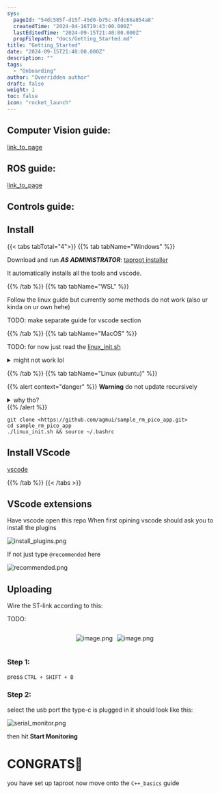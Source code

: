 ```yaml
---
sys:
  pageId: "54dc585f-d15f-45d0-b75c-8fdc66a854a8"
  createdTime: "2024-04-16T19:43:00.000Z"
  lastEditedTime: "2024-09-15T21:40:00.000Z"
  propFilepath: "docs/Getting_Started.md"
title: "Getting_Started"
date: "2024-09-15T21:40:00.000Z"
description: ""
tags:
  - "Onboarding"
author: "Overridden author"
draft: false
weight: 1
toc: false
icon: "rocket_launch"
---
```


## Computer Vision guide:

[link_to_page](86d45bc0-388b-4d26-8848-44f255f73d0e)

## ROS guide:

[link_to_page](3c76c1de-ec8f-46d6-8b0a-294005edc2d5)

## Controls guide:

## Install

{{< tabs tabTotal="4">}}
{{% tab tabName="Windows" %}}

Download and run _**AS ADMINISTRATOR**_: [taproot installer](https://github.com/Thornbots/TeachingFreshies/releases/tag/1.0)

It automatically installs all the tools and vscode.

{{% /tab %}}
{{% tab tabName="WSL" %}}

Follow the linux guide but currently some methods do not work (also ur kinda on ur own hehe)

TODO: make separate guide for vscode section

{{% /tab %}}
{{% tab tabName="MacOS" %}}

TODO: for now just read the [linux_init.sh](https://github.com/agmui/sample_rm_pico_app/blob/main/linux_init.sh)

<details>
<summary>might not work lol</summary>

`brew install libusb pkg-config`

Next install: [vscode](https://code.visualstudio.com/Download)

</details>

{{% /tab %}}
{{% tab tabName="Linux (ubuntu)" %}}

{{% alert context="danger" %}}
**Warning** do not update recursively
<details>
<summary>why tho?</summary>
There are some submodules that may go on for a while (like tinyusb) and I highly
recommend you don't need to get them.
If you want to see what submodules I update just look in `linux_init.sh`
</details>
{{% /alert %}}

```shell
git clone <https://github.com/agmui/sample_rm_pico_app.git>
cd sample_rm_pico_app
./linux_init.sh && source ~/.bashrc
```

## Install VScode

[vscode](https://code.visualstudio.com/Download)

{{% /tab %}}
{{< /tabs >}}

## VScode extensions

Have vscode open this repo
When first opining vscode should ask you to install the plugins

![install_plugins.png](https://prod-files-secure.s3.us-west-2.amazonaws.com/d518164a-d88e-44d1-a4ee-3adb3bd8bce0/89bd30f0-1825-4e77-867b-0a41ce370880/install_plugins.png?X-Amz-Algorithm=AWS4-HMAC-SHA256&X-Amz-Content-Sha256=UNSIGNED-PAYLOAD&X-Amz-Credential=ASIAZI2LB4667DFV55SI%2F20250206%2Fus-west-2%2Fs3%2Faws4_request&X-Amz-Date=20250206T040940Z&X-Amz-Expires=3600&X-Amz-Security-Token=IQoJb3JpZ2luX2VjEDwaCXVzLXdlc3QtMiJHMEUCIQDPbd6O4SpkJ1XqYmwq5Jfx7nfKg18WnjHwOGn9T9VU5wIgC5HClkXI1oLAO9ri553l8I8%2BaabEvoezG9Jsjjo4PjYq%2FwMIVRAAGgw2Mzc0MjMxODM4MDUiDJkChJDRW7kPfrFOeCrcAw9JGDKJHli9HCpWPvZEdM6W0icq9VpWnSsMYxaW9xMgIuYCeMHX%2FYOTTepL3pjAhS2M1ED%2BjpBBOKsyjYh7pSKRT6csdE9AGcjDiMHTSHEX3IkdtdY0iW0HTKsfuqqpeiXFTDuV3OdAsb4ViIBoY2KO6g92YB29sMa%2B2rGFlOuEx%2BgDXKq%2BeP2mI7pCv4ZKuEhJTB0X8FEkP5J5w12UUej15nM41B47Vsqipb5kL37mIuGdFtrCT4ifvkn%2B4Xym0pgTWEd%2BvjHIJ2sCQiLjWjQ4dor46cDYGstxVFqmHRDwtKWJbthSa74V%2BWZfpFR19fInLUfa%2FP0%2BEX%2FWY6LDfYx1uaW6w3zFsZJXqNaynCC52kXXahEGk6xawbhZSGIbiddTyG3tDYXXM%2FhEZiOVxotzFvjnXLPSZmBUWjc7M39RuTkShIgyqVzCm5%2Blxi03GgxBgGphj%2B43Sxi6aYp3aG2xM7vJSJRiejgdyEeExbIMYt5aMLjH0ak4G0sTq%2FHRqA0yjUmqEPm2vKhzV0srAWt30dL472%2FB0CUhNNxkWKK2iNcEyayb1wOhNtStL9yV%2BJVswpQOPf8l20z8xkKcjq9O5tzyxzVgikkilTkOn0fRiqwspFy1HNAB7NIBMODgkL0GOqUBtHmS5F5i6rDwljt3ppkHEkfCtdHbU2vhzsEoBuTqkskkWCPBrgArCEzr2b0c7yK9XwsD2%2BZJzH9OApWr3xKMw%2BOon5ciUf9Gf6Lmu%2BQp748jPFBTEWWK7BNdjuuCNDFsKcgSJVir7Lj487tmjOAP%2Fvy8G%2BgV1eDrrA%2BhjRmpYnVY7F5hDutRzNUpjQJ9AjOLy8qIEkEFv38H6jWzgR1mhBPx9nrx&X-Amz-Signature=03255ce44912c2fa8b282ac06630eb6e652960534f0444659078e9e2ad5464f0&X-Amz-SignedHeaders=host&x-id=GetObject)

If not just type `@recommended` here  

![recommended.png](https://prod-files-secure.s3.us-west-2.amazonaws.com/d518164a-d88e-44d1-a4ee-3adb3bd8bce0/61e661e9-5d85-4dfc-be0d-8d2097a5e793/recommended.png?X-Amz-Algorithm=AWS4-HMAC-SHA256&X-Amz-Content-Sha256=UNSIGNED-PAYLOAD&X-Amz-Credential=ASIAZI2LB4667DFV55SI%2F20250206%2Fus-west-2%2Fs3%2Faws4_request&X-Amz-Date=20250206T040940Z&X-Amz-Expires=3600&X-Amz-Security-Token=IQoJb3JpZ2luX2VjEDwaCXVzLXdlc3QtMiJHMEUCIQDPbd6O4SpkJ1XqYmwq5Jfx7nfKg18WnjHwOGn9T9VU5wIgC5HClkXI1oLAO9ri553l8I8%2BaabEvoezG9Jsjjo4PjYq%2FwMIVRAAGgw2Mzc0MjMxODM4MDUiDJkChJDRW7kPfrFOeCrcAw9JGDKJHli9HCpWPvZEdM6W0icq9VpWnSsMYxaW9xMgIuYCeMHX%2FYOTTepL3pjAhS2M1ED%2BjpBBOKsyjYh7pSKRT6csdE9AGcjDiMHTSHEX3IkdtdY0iW0HTKsfuqqpeiXFTDuV3OdAsb4ViIBoY2KO6g92YB29sMa%2B2rGFlOuEx%2BgDXKq%2BeP2mI7pCv4ZKuEhJTB0X8FEkP5J5w12UUej15nM41B47Vsqipb5kL37mIuGdFtrCT4ifvkn%2B4Xym0pgTWEd%2BvjHIJ2sCQiLjWjQ4dor46cDYGstxVFqmHRDwtKWJbthSa74V%2BWZfpFR19fInLUfa%2FP0%2BEX%2FWY6LDfYx1uaW6w3zFsZJXqNaynCC52kXXahEGk6xawbhZSGIbiddTyG3tDYXXM%2FhEZiOVxotzFvjnXLPSZmBUWjc7M39RuTkShIgyqVzCm5%2Blxi03GgxBgGphj%2B43Sxi6aYp3aG2xM7vJSJRiejgdyEeExbIMYt5aMLjH0ak4G0sTq%2FHRqA0yjUmqEPm2vKhzV0srAWt30dL472%2FB0CUhNNxkWKK2iNcEyayb1wOhNtStL9yV%2BJVswpQOPf8l20z8xkKcjq9O5tzyxzVgikkilTkOn0fRiqwspFy1HNAB7NIBMODgkL0GOqUBtHmS5F5i6rDwljt3ppkHEkfCtdHbU2vhzsEoBuTqkskkWCPBrgArCEzr2b0c7yK9XwsD2%2BZJzH9OApWr3xKMw%2BOon5ciUf9Gf6Lmu%2BQp748jPFBTEWWK7BNdjuuCNDFsKcgSJVir7Lj487tmjOAP%2Fvy8G%2BgV1eDrrA%2BhjRmpYnVY7F5hDutRzNUpjQJ9AjOLy8qIEkEFv38H6jWzgR1mhBPx9nrx&X-Amz-Signature=4cddf2a1653d5d90c54ef72599ca5282de9d4cc61456b8630383653c16d1057c&X-Amz-SignedHeaders=host&x-id=GetObject)

## Uploading

Wire the ST-link according to this:

TODO:

<div style="display: flex;flex-direction: row; column-gap:10px; max-width: 630px;justify-content: center;">
<div>

![image.png](https://prod-files-secure.s3.us-west-2.amazonaws.com/d518164a-d88e-44d1-a4ee-3adb3bd8bce0/210ecb78-1116-4d7b-b9b7-2292f66fa2c2/image.png?X-Amz-Algorithm=AWS4-HMAC-SHA256&X-Amz-Content-Sha256=UNSIGNED-PAYLOAD&X-Amz-Credential=ASIAZI2LB466T65SX2C4%2F20250206%2Fus-west-2%2Fs3%2Faws4_request&X-Amz-Date=20250206T040945Z&X-Amz-Expires=3600&X-Amz-Security-Token=IQoJb3JpZ2luX2VjEDwaCXVzLXdlc3QtMiJHMEUCIFxwNB4cgRZZyp4USOS2bc17kMrT%2Frkc6lkaVkrNS%2BoXAiEA7QKv5lR4DDUjOpS1gGiItnnjRf753Xi8w2gSp18EB%2BUq%2FwMIVRAAGgw2Mzc0MjMxODM4MDUiDMnv4owxFQNtWVC%2FyCrcA5H03Q7LxybMpvYb%2Fo2sBw%2FhWyJekF5zyOz33aVRDxs%2F5wMWjbBXH0xcsA9Xol64FXiXY0%2B8O967P4CU7uMXBEy6ine4FJnYEuHus9xwo9ERB9GQhmZZAIhLQjB1q5TSlU4ebuxWfI6RFcATMNului6tb3NAv0qL71TPYb%2Fd3TLno8KntNffdR1jq1g8ME0iaSBVBrzjaaRl253aHOxsLYo6%2FRr9kCduQbUtrO1k9y7X7KR5odVy0OqVyWjVaVybIbv4%2BfVvQ1kJn%2FXP2d3%2BN8jNIUDHAfZ2kbg6HqJAg7DZNn%2F49IWtWwoDoeZpj6Q3E4iRIV9FO0GvgOa%2FUnBnc56g8vOHmPSXe7Ne%2FKhOe%2BnWnYlfdC38HUDxtMYnKHezCvQmn4I29YBGp7rrmxf7ZFtlhB1H68zoDMHvoMuxNwU8EhMwwF7ocEyCsD6QG9NeZqtoxCMXPWY%2FdtaBE62FoIFwffHFwIMhpMmw%2FtVyH32Nc9PWSRIV4iuF6NVSTZnkphU3Nk7M%2B1RppC5jI3%2B0Bb9AbAteH2ZIJbEXS3oNbbp%2BjnWdBlGe0OpUTWrSFXKDk9%2BlpOGzu8hngH76cfFr3miDY1F6RWfFWQF%2FpQI1CKdsJNX%2BYDpR4pPlKCSIMPXgkL0GOqUB7CBGMZH1l5x9w6Fq9nDed9kSQHZ56wvbWHeGRnQWN1KxW2krE846gOf5jltAtSgN3VXzm1VN%2Bs19uCVQyQ6gbePblywKmWg1b8Z3Rsmf4nrdMaCLUv7M%2F8%2BTkNmS7DzaKV8K1BKMEnifPPVRdYp2vutcF5M%2FLyk1m55zaIeGXPtwHa%2FgRVeAQ%2Bl71aPgjGD%2BQ8QhIMoidUlaChBf7oXfjabDPWEk&X-Amz-Signature=9cb0dc2a86196be3b7e776e50e6aae1b71d7c2aa9848bc139d549e10d681be8f&X-Amz-SignedHeaders=host&x-id=GetObject)

</div>
<div>

![image.png](https://prod-files-secure.s3.us-west-2.amazonaws.com/d518164a-d88e-44d1-a4ee-3adb3bd8bce0/33a0fd0f-8ca6-4a86-8e09-26e95ded1fff/image.png?X-Amz-Algorithm=AWS4-HMAC-SHA256&X-Amz-Content-Sha256=UNSIGNED-PAYLOAD&X-Amz-Credential=ASIAZI2LB466RKFRLUOU%2F20250206%2Fus-west-2%2Fs3%2Faws4_request&X-Amz-Date=20250206T040945Z&X-Amz-Expires=3600&X-Amz-Security-Token=IQoJb3JpZ2luX2VjEDwaCXVzLXdlc3QtMiJHMEUCIQC%2Bv13%2BiPswSRK8hGd7wFq6NgZdTuLvxjDYrjg3I%2B%2FPowIgDLT%2FNpPtNwmWiQ3FZPqqeyH25LNSyCQzxRLK%2F9ZIJTUq%2FwMIVRAAGgw2Mzc0MjMxODM4MDUiDE3ld790SRZugubWdyrcA1Qwr0Azt6kwpQoBhiDN8ENRXZi3ZsTR1Fi1C9B%2F%2FUNZ9%2ForFGSTg0eR01n2yAWvWoomErup76VqCzDF7XKtwxGcnCnbcCSnDNDYeW%2FxtOBN1iKjf2suXvF1PweKUZmaRcVeTHUa3uWDe%2BqJmp6yViqJ5Od6yXZy7MqDRWiSHx5%2BIZbR4NVML7%2By7%2BjMSNvRqBsWuGe8kjQTYe4GVCo%2Bwsm5AXIhJHJrdhvwEnHFYzO%2FF8bD4CakdoJffUuZYtmVRFpFzGifmGUcxfrMgV2wzURg%2Fb3WcVrWDB7itVkLOOR3TrDav%2FX05UxGaqCnWKto31jGKME7caMC8UQQe1fN191E7EWrjG1iuED1ZXqCKjkcdxmfleUNOVdULHCvQQ1e7lo4nbybW45nGOQlHxP6tGc4Q4XJitZwaJS8hQj74qdTr1yAeN14ZsqQBbd6vl4%2FguVjOG%2FWGXXyEosoWCdbUvIAS%2FVaTohCf5el1d6wk1hQgMrsYlwVmT2i5lCb4FTiAabI5OfgxR7TUVfGq8rJcTkxZbM89NMwuXwR6XB4B8ym5Nu74FRnYBP7bAdgaATYMwgsd%2FgH%2FccVtYE4mk7a7NGEUboCRAU4mydMF0p9Or2SIdvS9Se39e1WsaYfMPPhkL0GOqUBVLQxZN4%2FsPOzWSitLi2x7M6fq4JpJ1%2FEQPIojBk0b3J5GnNoB4%2FnXR3g20a%2B2zdDeWvs9pv%2BJZw3WflbhOqGjSYAbT4J7npvLGYDchpo7qn0g7U%2BtyMgf7RL5xSRPrSA0JKjrHfKQCyueuAOWyv%2BHvLI65890qHG7GLslKdLPSASxyT8Jkucv5yM3lXqVe6gZLPJzKLYwryZUZprAOY71r4wlXGY&X-Amz-Signature=c4c0b22b30cf9a387b14762b16237b0b47c52cf5c39c53cb76ef68f934fd107d&X-Amz-SignedHeaders=host&x-id=GetObject)

</div>
</div>

### Step 1:

press `CTRL + SHIFT + B`

### Step 2:

select the usb port the type-c is plugged in it should look like this:

![serial_monitor.png](https://prod-files-secure.s3.us-west-2.amazonaws.com/d518164a-d88e-44d1-a4ee-3adb3bd8bce0/f03f4774-05d4-4393-b6a0-d5efb6d315ab/serial_monitor.png?X-Amz-Algorithm=AWS4-HMAC-SHA256&X-Amz-Content-Sha256=UNSIGNED-PAYLOAD&X-Amz-Credential=ASIAZI2LB4667DFV55SI%2F20250206%2Fus-west-2%2Fs3%2Faws4_request&X-Amz-Date=20250206T040940Z&X-Amz-Expires=3600&X-Amz-Security-Token=IQoJb3JpZ2luX2VjEDwaCXVzLXdlc3QtMiJHMEUCIQDPbd6O4SpkJ1XqYmwq5Jfx7nfKg18WnjHwOGn9T9VU5wIgC5HClkXI1oLAO9ri553l8I8%2BaabEvoezG9Jsjjo4PjYq%2FwMIVRAAGgw2Mzc0MjMxODM4MDUiDJkChJDRW7kPfrFOeCrcAw9JGDKJHli9HCpWPvZEdM6W0icq9VpWnSsMYxaW9xMgIuYCeMHX%2FYOTTepL3pjAhS2M1ED%2BjpBBOKsyjYh7pSKRT6csdE9AGcjDiMHTSHEX3IkdtdY0iW0HTKsfuqqpeiXFTDuV3OdAsb4ViIBoY2KO6g92YB29sMa%2B2rGFlOuEx%2BgDXKq%2BeP2mI7pCv4ZKuEhJTB0X8FEkP5J5w12UUej15nM41B47Vsqipb5kL37mIuGdFtrCT4ifvkn%2B4Xym0pgTWEd%2BvjHIJ2sCQiLjWjQ4dor46cDYGstxVFqmHRDwtKWJbthSa74V%2BWZfpFR19fInLUfa%2FP0%2BEX%2FWY6LDfYx1uaW6w3zFsZJXqNaynCC52kXXahEGk6xawbhZSGIbiddTyG3tDYXXM%2FhEZiOVxotzFvjnXLPSZmBUWjc7M39RuTkShIgyqVzCm5%2Blxi03GgxBgGphj%2B43Sxi6aYp3aG2xM7vJSJRiejgdyEeExbIMYt5aMLjH0ak4G0sTq%2FHRqA0yjUmqEPm2vKhzV0srAWt30dL472%2FB0CUhNNxkWKK2iNcEyayb1wOhNtStL9yV%2BJVswpQOPf8l20z8xkKcjq9O5tzyxzVgikkilTkOn0fRiqwspFy1HNAB7NIBMODgkL0GOqUBtHmS5F5i6rDwljt3ppkHEkfCtdHbU2vhzsEoBuTqkskkWCPBrgArCEzr2b0c7yK9XwsD2%2BZJzH9OApWr3xKMw%2BOon5ciUf9Gf6Lmu%2BQp748jPFBTEWWK7BNdjuuCNDFsKcgSJVir7Lj487tmjOAP%2Fvy8G%2BgV1eDrrA%2BhjRmpYnVY7F5hDutRzNUpjQJ9AjOLy8qIEkEFv38H6jWzgR1mhBPx9nrx&X-Amz-Signature=5fba822b120f64289da748ff7ca1ce61e404509f51b478a935df127b5d606b84&X-Amz-SignedHeaders=host&x-id=GetObject)

then hit **Start Monitoring**

# CONGRATS🎉

you have set up taproot now move onto the `C++_basics` guide
